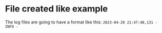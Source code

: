# File created like example

The log files are going to have a format like this:
`2023-04-20 21:47:48,131 - INFO -`
